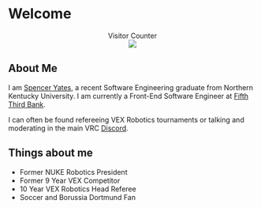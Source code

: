 # Welcome

<p align="center">
    Visitor Counter<br>
    <img src="https://profile-counter.glitch.me/sdy329/count.svg" />
</p>

## About Me

I am <a href="https://www.sdy329.com/" target="_blank">Spencer Yates</a>, a recent Software Engineering graduate from Northern Kentucky University. I am currently a Front-End Software Engineer at <a href="https://www.53.com/" target="_blank">Fifth Third Bank</a>.

I can often be found refereeing VEX Robotics tournaments or talking and moderating in the main VRC <a href="https://discord.gg/vrc" target="_blank">Discord</a>.

## Things about me

- Former NUKE Robotics President
- Former 9 Year VEX Competitor
- 10 Year VEX Robotics Head Referee
- Soccer and Borussia Dortmund Fan
